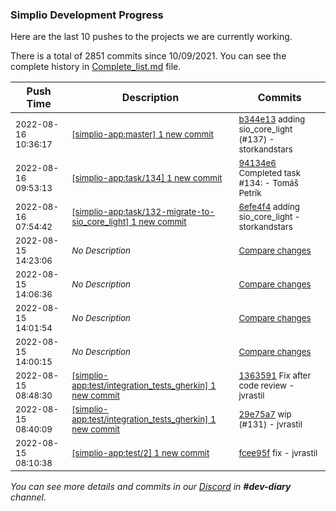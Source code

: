 
### Simplio Development Progress

Here are the last 10 pushes to the projects we are currently working.

There is a total of 2851 commits since 10/09/2021. You can see the complete history in
 [Complete_list.md](Complete_list.md) file.

| Push Time | Description | Commits |
| --- | --- | --- |
| <sub>2022-08-16 10:36:17</sub> | <sub>[[simplio-app:master] 1 new commit](https://github.com/SimplioOfficial/simplio-app/commit/b344e13fe2b038e12c089953cab8d2f4e423654a)</sub> | <sub>[b344e13](https://github.com/SimplioOfficial/simplio-app/commit/b344e13fe2b038e12c089953cab8d2f4e423654a) adding sio_core_light (#137) - storkandstars</sub> |
| <sub>2022-08-16 09:53:13</sub> | <sub>[[simplio-app:task/134] 1 new commit](https://github.com/SimplioOfficial/simplio-app/commit/94134e647c3ff66983a475e1efab9320b46a6f13)</sub> | <sub>[94134e6](https://github.com/SimplioOfficial/simplio-app/commit/94134e647c3ff66983a475e1efab9320b46a6f13) Completed task #134: - Tomáš Petrík</sub> |
| <sub>2022-08-16 07:54:42</sub> | <sub>[[simplio-app:task/132\-migrate\-to\-sio\_core\_light] 1 new commit](https://github.com/SimplioOfficial/simplio-app/commit/6efe4f4ff1feaf406ddd9baf4996605956d96fea)</sub> | <sub>[6efe4f4](https://github.com/SimplioOfficial/simplio-app/commit/6efe4f4ff1feaf406ddd9baf4996605956d96fea) adding sio_core_light - storkandstars</sub> |
| <sub>2022-08-15 14:23:06</sub> | <sub>_No Description_</sub> | <sub>[Compare changes](https://github.com/SimplioOfficial/simplio-app/compare/06c74d85fd67...74dcda165cc1)</sub> |
| <sub>2022-08-15 14:06:36</sub> | <sub>_No Description_</sub> | <sub>[Compare changes](https://github.com/SimplioOfficial/simplio-app/compare/27d648b74463...06c74d85fd67)</sub> |
| <sub>2022-08-15 14:01:54</sub> | <sub>_No Description_</sub> | <sub>[Compare changes](https://github.com/SimplioOfficial/simplio-app/compare/618c6b56ef6b...27d648b74463)</sub> |
| <sub>2022-08-15 14:00:15</sub> | <sub>_No Description_</sub> | <sub>[Compare changes](https://github.com/SimplioOfficial/simplio-app/compare/f11ceb78b697...618c6b56ef6b)</sub> |
| <sub>2022-08-15 08:48:30</sub> | <sub>[[simplio-app:test/integration\_tests\_gherkin] 1 new commit](https://github.com/SimplioOfficial/simplio-app/commit/136359189a65303db21c6c3ca517673761014a08)</sub> | <sub>[1363591](https://github.com/SimplioOfficial/simplio-app/commit/136359189a65303db21c6c3ca517673761014a08) Fix after code review - jvrastil</sub> |
| <sub>2022-08-15 08:40:09</sub> | <sub>[[simplio-app:test/integration\_tests\_gherkin] 1 new commit](https://github.com/SimplioOfficial/simplio-app/commit/29e75a7fcf28f9844b511c879b737a29e9126797)</sub> | <sub>[29e75a7](https://github.com/SimplioOfficial/simplio-app/commit/29e75a7fcf28f9844b511c879b737a29e9126797) wip (#131) - jvrastil</sub> |
| <sub>2022-08-15 08:10:38</sub> | <sub>[[simplio-app:test/2] 1 new commit](https://github.com/SimplioOfficial/simplio-app/commit/fcee95f0978f38bf3cd68b1f8c1af6124bccea2d)</sub> | <sub>[fcee95f](https://github.com/SimplioOfficial/simplio-app/commit/fcee95f0978f38bf3cd68b1f8c1af6124bccea2d) fix - jvrastil</sub> |

_You can see more details and commits in our [Discord](https://discord.gg/aKhjuwZmdP) in **#dev-diary** channel._
